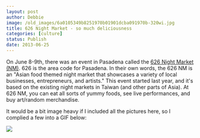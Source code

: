 ```yaml
---
layout: post
author: Debbie
image: /old_images/6a0105349b8251970b01901dcba091970b-320wi.jpg
title: 626 Night Market - so much deliciousness 
categories: [culture]
status: Publish
date: 2013-06-25
---
```


On June 8-9th, there was an event in Pasadena called the [626 Night Market (NM)](https://www.626nightmarket.com/). 626 is the area code for Pasadena. In their own words, the 626 NM is an "Asian food themed night market that showcases a variety of local businesses, entrepreneurs, and artists." This event started last year, and it's based on the existing night markets in Taiwan (and other parts of Asia). At 626 NM, you can eat all sorts of yummy foods, see live performances, and buy art/random merchandise.

It would be a bit image heavy if I included all the pictures here, so I complied a few into a GIF below:


![](/old_images/caltech_as_it_happens/6a0105349b8251970b019103c27a45970c.gif)
